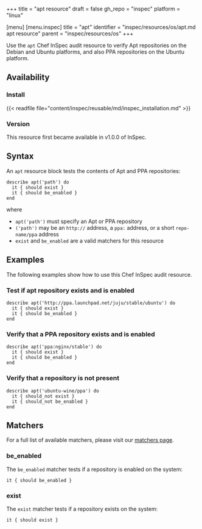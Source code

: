 +++
title = "apt resource"
draft = false
gh_repo = "inspec"
platform = "linux"

[menu]
  [menu.inspec]
    title = "apt"
    identifier = "inspec/resources/os/apt.md apt resource"
    parent = "inspec/resources/os"
+++

Use the `apt` Chef InSpec audit resource to verify Apt repositories on the Debian and Ubuntu platforms, and also PPA repositories on the Ubuntu platform.

## Availability

### Install

{{< readfile file="content/inspec/reusable/md/inspec_installation.md" >}}

### Version

This resource first became available in v1.0.0 of InSpec.

## Syntax

An `apt` resource block tests the contents of Apt and PPA repositories:

    describe apt('path') do
      it { should exist }
      it { should be_enabled }
    end

where

- `apt('path')` must specify an Apt or PPA repository
- `('path')` may be an `http://` address, a `ppa:` address, or a short `repo-name/ppa` address
- `exist` and `be_enabled` are a valid matchers for this resource

## Examples

The following examples show how to use this Chef InSpec audit resource.

### Test if apt repository exists and is enabled

    describe apt('http://ppa.launchpad.net/juju/stable/ubuntu') do
      it { should exist }
      it { should be_enabled }
    end

### Verify that a PPA repository exists and is enabled

    describe apt('ppa:nginx/stable') do
      it { should exist }
      it { should be_enabled }
    end

### Verify that a repository is not present

    describe apt('ubuntu-wine/ppa') do
      it { should_not exist }
      it { should_not be_enabled }
    end

## Matchers

For a full list of available matchers, please visit our [matchers page](/inspec/matchers/).

### be_enabled

The `be_enabled` matcher tests if a repository is enabled on the system:

    it { should be_enabled }

### exist

The `exist` matcher tests if a repository exists on the system:

    it { should exist }
